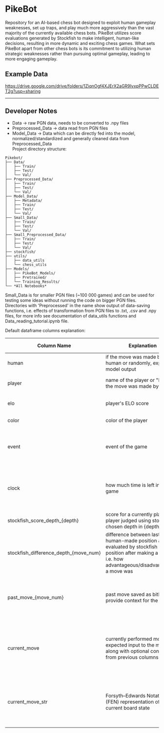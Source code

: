# PikeBot
Repository for an AI-based chess bot designed to exploit human gameplay weaknesses, set up traps, and play much more aggressively than the vast majority of the currently available chess bots.
PikeBot utilizes score evaluations generated by Stockfish to make intelligent, human-like decisions, resulting in more dynamic and exciting chess games. 
What sets PikeBot apart from other chess bots is its commitment to utilizing human strategic weaknesses rather than pursuing optimal gameplay, leading to more engaging gameplay.

## Example Data
https://drive.google.com/drive/folders/1ZiqnOgf4XJErX2aGR9IvxpPPwCLDET2g?usp=sharing <br>

---

## Developer Notes
 - Data -> raw PGN data, needs to be converted to .npy files <br>
 - Preprocessed_Data -> data read from PGN files <br>
 - Model_Data -> Data which can be directly fed into the model, normalized/standardized and generally cleaned data from Preprocessed_Data <br>
Project directory structure:
```
Pikebot/
├── Data/
│   ├── Train/
│   ├── Test/
│   └── Val/
├── Preprocessed_Data/
│   ├── Train/
│   ├── Test/
│   └── Val/
├── Model_Data/
│   ├── Metadata/
│   ├── Train/
│   ├── Test/
│   └── Val/
├── Small_Data/
│   ├── Train/
│   ├── Test/
│   └── Val/
├── Small_Preprocessed_Data/
│   ├── Train/
│   ├── Test/
│   └── Val/
├── stockfish/
├── utils/
│   ├── data_utils
│   └── chess_utils
├── Models/
│   ├── PikeBot_Models/
│   ├── Pretrained/
│   └── Training_Results/
└── *All Notebooks*
```
Small_Data is for smaller PGN files (~100 000 games) and can be used for testing some ideas without running the code on bigger PGN files. Directories with 'Preprocessed' in the name show output of data-saving functions, i.e. effects of transformation from PGN files to .txt, .csv and .npy files, for more info see documentation of data_utils functions and Data_reading_tutorial.ipynb file.

Default dataframe columns explanation:

| Column Name | Explanation | Expected Values |
| --------------- | --------------- | --------------- |
| human    | if the move was made by a human or randomly, expected model output   | True/False  |
| player    | name of the player or "bot" if the move was made by a bot    | name of the player like: "cixon123"    |
| elo    | player's ELO score   | integer value, e.g. 1397    |
| color    | color of the player    | "White" or "Black"   |
| event    | event of the game    |  Event as defined in Lichess, e.g. Rated Classical game   |
| clock    | how much time is left in the game    | floating point number representing time left in a game, e.g. 64.0    |
| stockfish_score_depth_{depth}    | score for a currently playing player judged using stockfish of chosen depth in {depth}    | Stockfish score as int, e.g. 744    |
| stockfish_difference_depth_{move_num}    | difference between last human-made position as evaluated by stockfish and the position after making a move, i.e. how advantageous/disadvantageous a move was    |  Stockfish score as int, e.g. 744   |
| past_move_{move_num}    | past move saved as bitboard to provide context for the model    | bitboard representing board state from past turns, shaped (76, 8, 8)    |
| current_move    | currently performed move, expected input to the model along with optional context from previous columns    | bitboard representing board state after the current human/bot move, shaped (76, 8, 8)    |
| current_move_str    | Forsyth–Edwards Notation (FEN) representation of the current board state    | String representing the board state (example shortened here) - , e.g. r2q1rk1/...    |

